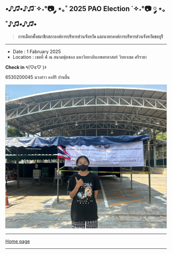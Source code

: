## *•♪♫*•♪♫˙✧˖°📷 ༘ ⋆｡˚ **2025 PAO Election** ˙✧˖°📷 ༘ ⋆｡˚♪♫*•♪♫*•
> **การเลือกตั้งสมาชิกสภาองค์การบริหารส่วนจังหวัด และนายกองค์การบริหารส่วนจังหวัดชลบุรี**
---

- Date : 1 Fabruary 2025
- Location : เขตที่ 4 ณ สนามฟุตซอล มหาวิทยาลัยเกษตรศาสตร์ วิทยาเขต ศรีราชา

**Check in** ٩(♡ε♡ )۶

6530200045 นางสาว คงสิริ ปานชื่น

![Image](githubpic/paopic.jpg)

---

[Home page](README.md)

---
